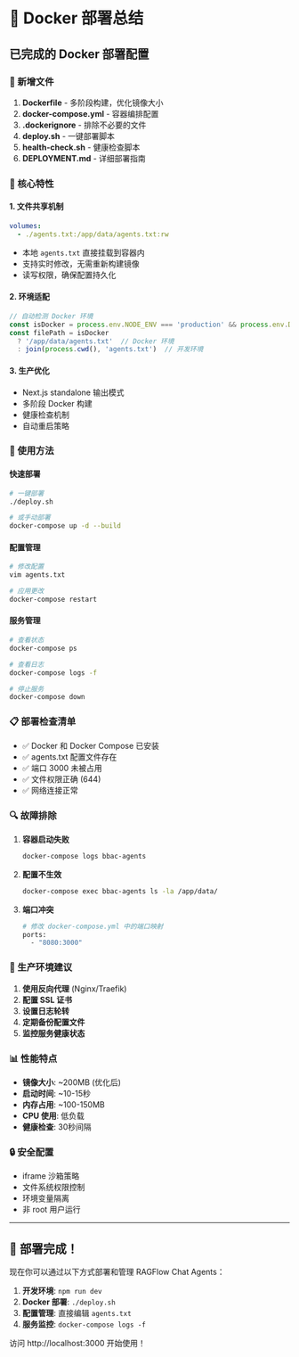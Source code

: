 # 🐳 Docker 部署总结

## 已完成的 Docker 部署配置

### 📁 新增文件

1. **Dockerfile** - 多阶段构建，优化镜像大小
2. **docker-compose.yml** - 容器编排配置
3. **.dockerignore** - 排除不必要的文件
4. **deploy.sh** - 一键部署脚本
5. **health-check.sh** - 健康检查脚本
6. **DEPLOYMENT.md** - 详细部署指南

### 🔧 核心特性

#### 1. 文件共享机制
```yaml
volumes:
  - ./agents.txt:/app/data/agents.txt:rw
```
- 本地 `agents.txt` 直接挂载到容器内
- 支持实时修改，无需重新构建镜像
- 读写权限，确保配置持久化

#### 2. 环境适配
```typescript
// 自动检测 Docker 环境
const isDocker = process.env.NODE_ENV === 'production' && process.env.DOCKER === 'true'
const filePath = isDocker
  ? '/app/data/agents.txt'  // Docker 环境
  : join(process.cwd(), 'agents.txt')  // 开发环境
```

#### 3. 生产优化
- Next.js standalone 输出模式
- 多阶段 Docker 构建
- 健康检查机制
- 自动重启策略

### 🚀 使用方法

#### 快速部署
```bash
# 一键部署
./deploy.sh

# 或手动部署
docker-compose up -d --build
```

#### 配置管理
```bash
# 修改配置
vim agents.txt

# 应用更改
docker-compose restart
```

#### 服务管理
```bash
# 查看状态
docker-compose ps

# 查看日志
docker-compose logs -f

# 停止服务
docker-compose down
```

### 📋 部署检查清单

- ✅ Docker 和 Docker Compose 已安装
- ✅ agents.txt 配置文件存在
- ✅ 端口 3000 未被占用
- ✅ 文件权限正确 (644)
- ✅ 网络连接正常

### 🔍 故障排除

1. **容器启动失败**
   ```bash
   docker-compose logs bbac-agents
   ```

2. **配置不生效**
   ```bash
   docker-compose exec bbac-agents ls -la /app/data/
   ```

3. **端口冲突**
   ```bash
   # 修改 docker-compose.yml 中的端口映射
   ports:
     - "8080:3000"
   ```

### 🎯 生产环境建议

1. **使用反向代理** (Nginx/Traefik)
2. **配置 SSL 证书**
3. **设置日志轮转**
4. **定期备份配置文件**
5. **监控服务健康状态**

### 📊 性能特点

- **镜像大小**: ~200MB (优化后)
- **启动时间**: ~10-15秒
- **内存占用**: ~100-150MB
- **CPU 使用**: 低负载
- **健康检查**: 30秒间隔

### 🔒 安全配置

- iframe 沙箱策略
- 文件系统权限控制
- 环境变量隔离
- 非 root 用户运行

---

## 🎉 部署完成！

现在你可以通过以下方式部署和管理 RAGFlow Chat Agents：

1. **开发环境**: `npm run dev`
2. **Docker 部署**: `./deploy.sh`
3. **配置管理**: 直接编辑 `agents.txt`
4. **服务监控**: `docker-compose logs -f`

访问 http://localhost:3000 开始使用！
